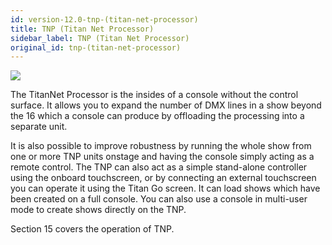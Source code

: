```yaml
---
id: version-12.0-tnp-(titan-net-processor)
title: TNP (Titan Net Processor)
sidebar_label: TNP (Titan Net Processor)
original_id: tnp-(titan-net-processor)
---
```


![](/docs/images/image47.jpeg)

The TitanNet Processor is the insides of a console without the control
surface. It allows you to expand the number of DMX lines in a show
beyond the 16 which a console can produce by offloading the processing
into a separate unit.

It is also possible to improve robustness by running the whole show from
one or more TNP units onstage and having the console simply acting as a
remote control. The TNP can also act as a simple stand-alone controller
using the onboard touchscreen, or by connecting an external touchscreen
you can operate it using the Titan Go screen. It can load shows which
have been created on a full console. You can also use a console in
multi-user mode to create shows directly on the TNP.

Section 15 covers the operation of TNP.


